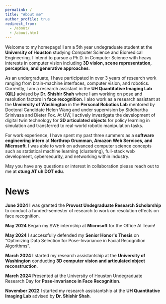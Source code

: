 ```yaml
---
permalink: /
title: "About me"
author_profile: true
redirect_from: 
  - /about/
  - /about.html
---
```


Welcome to my homepage! I am a 5th year undegraduate student at the **University of Houston** studying Computer Science and Biomedical Engineering. I intend to pursue a Ph.D. in Computer Science with heavy interests in computer vision including **3D vision, scene representation, perception, and generative approaches**. 

As an undergraduate, I have participated in over 3 years of research work ranging from brain-machine interfaces, computer vision, and robotics. Currently, I am a research assistant in the **UH Quantitative Imaging Lab (QIL)** advised by **Dr. Shishir Shah** where I am working on pose and resolution factors in **face recognition**. I also work as a research assistant at the **Unviersity of Washington** in the **Personal Robotics Lab** mentored by Doctoral Candidate Helen Wang and under supervision by Siddhartha Srinivasa and Dieter Fox. At UW, I actively investigate the development of digital twin technology for **3D articulated objects** for policy learning in simulation and transferred to real-world robotic manipulation tasks.

For work experience, I have spent my past three summers as a **software engineering intern** at **Northrop Grumman, Amazon Web Services, and Microsoft**. I was able to work on advanced computer science concepts such as statistical machine learning (clustering), full-stack web development, cybersecurity, and networking within industry. 

May you have any questions or interest in collaboration please reach out to me at **ctung AT uh DOT edu**.

# News
**June 2024** I was granted the **Provost Undegraduate Research Scholarship** to conduct a funded-semester of research to work on resolution effects on face recognition.

**May 2024** Began my SWE internship at **Microsoft** for the Office AI Team!

**May 2024** I successfully defended my **Senior Honor's Thesis** on "Optimizing Data Selection for Pose-Invariance in Facial Recognition Algorithms". 

**March 2024** I started my research assistantship at the **University of Washington** conducting **3D computer vision and articulated object reconstruction**.

**March 2024** Presented at the University of Houston Undegraduate Research Day for **Pose-invariance in Face Recognition**. 

**November 2022** I started my research assistantship at the **UH Quantitative Imaging Lab** advised by **Dr. Shishir Shah**.